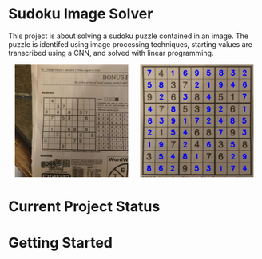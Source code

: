 # Sudoku Image Solver
This project is about solving a sudoku puzzle contained in an image. The puzzle is identifed using image processing techniques, starting values are transcribed using a CNN, and solved with linear programming.
<br/>
<p align="middle">
  <img src="docs/readme_images/image12.jpg" width="45%" hspace=10>
  <img src="docs/readme_images/image12_solution.jpg" width="45%" hspace=10>
</p>

# Current Project Status


# Getting Started


<!-- <p align="center">
  <img src="docs/readme_images/image12_solution.jpg" width="50%">
</p> -->